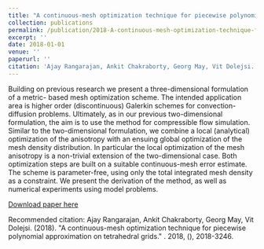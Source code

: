 ```yaml
---
title: "A continuous-mesh optimization technique for piecewise polynomial approximation on tetrahedral grids"
collection: publications
permalink: /publication/2018-A-continuous-mesh-optimization-technique-for-piecewise-polynomial-approximation-on-tetrahedral-grids
excerpt: ''
date: 2018-01-01
venue: ''
paperurl: ''
citation: 'Ajay Rangarajan, Ankit Chakraborty, Georg May, Vit Dolejsi. (2018). &quot;A continuous-mesh optimization technique for piecewise polynomial approximation on tetrahedral grids.&quot; <i></i>. 2018, (), 2018-3246.'
---
```

Building on previous research we present a three-dimensional formulation of a metric- based mesh optimization scheme. The intended application area is higher order (discontinuous) Galerkin schemes for convection-diffusion problems. Ultimately, as in our previous two-dimensional formulation, the aim is to use the method for compressible flow simulation. Similar to the two-dimensional formulation, we combine a local (analytical) optimization of the anisotropy with an ensuing global optimization of the mesh density distribution. In particular the local optimization of the mesh anisotropy is a non-trivial extension of the two-dimensional case. Both optimization steps are built on a suitable continuous-mesh error estimate. The scheme is parameter-free, using only the total integrated mesh density as a constraint. We present the derivation of the method, as well as numerical experiments using model problems.

[Download paper here](https://arc.aiaa.org/doi/abs/10.2514/6.2018-3246)

Recommended citation: Ajay Rangarajan, Ankit Chakraborty, Georg May, Vit Dolejsi. (2018). &quot;A continuous-mesh optimization technique for piecewise polynomial approximation on tetrahedral grids.&quot; <i></i>. 2018, (), 2018-3246.